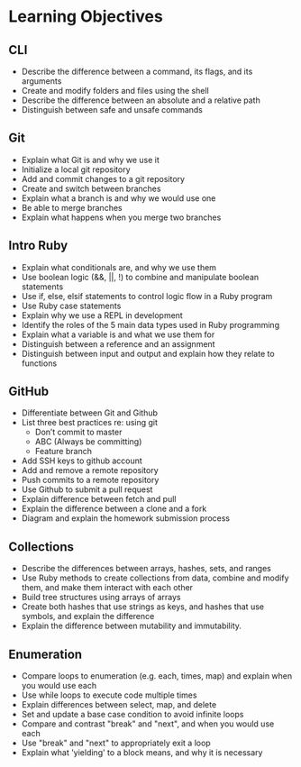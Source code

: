 # Learning Objectives

## CLI

- Describe the difference between a command, its flags, and its arguments
- Create and modify folders and files using the shell
- Describe the difference between an absolute and a relative path
- Distinguish between safe and unsafe commands

## Git

- Explain what Git is and why we use it
- Initialize a local git repository
- Add and commit changes to a git repository
- Create and switch between branches
- Explain what a branch is and why we would use one
- Be able to merge branches
- Explain what happens when you merge two branches

## Intro Ruby

- Explain what conditionals are, and why we use them
- Use boolean logic (&&, ||, !) to combine and manipulate boolean statements
- Use if, else, elsif statements to control logic flow in a Ruby program
- Use Ruby case statements
- Explain why we use a REPL in development
- Identify the roles of the 5 main data types used in Ruby programming
- Explain what a variable is and what we use them for
- Distinguish between a reference and an assignment
- Distinguish between input and output and explain how they relate to functions

## GitHub

- Differentiate between Git and Github
- List three best practices re: using git
  - Don’t commit to master
  - ABC (Always be committing)
  - Feature branch
- Add SSH keys to github account
- Add and remove a remote repository
- Push commits to a remote repository
- Use Github to submit a pull request
- Explain difference between fetch and pull
- Explain the difference between a clone and a fork
- Diagram and explain the homework submission process

## Collections

- Describe the differences between arrays, hashes, sets, and ranges
- Use Ruby methods to create collections from data, combine and modify them, and make them interact with each other
- Build tree structures using arrays of arrays
- Create both hashes that use strings as keys, and hashes that use symbols, and explain the difference
- Explain the difference between mutability and immutability.

## Enumeration

- Compare loops to enumeration (e.g. each, times, map) and explain when you would use each
- Use while loops to execute code multiple times
- Explain differences between select, map, and delete
- Set and update a base case condition to avoid infinite loops
- Compare and contrast "break" and "next", and when you would use each
- Use "break" and "next" to appropriately exit a loop
- Explain what 'yielding' to a block means, and why it is necessary